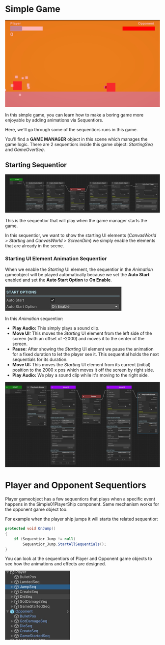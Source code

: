 # Simple Game


![Simple Game](../img/simplegame1.jpg)

In this simple game, you can learn how to make a boring game more enjoyable by adding animations via Sequentiors.

Here, we'll go through some of the sequentiors runs in this game.

You'll find a __GAME MANAGER__ object in this scene which manages the game logic. There are 2 sequentiors inside this game object: _StartingSeq_ and _GameOverSeq_.

## Starting Sequentior

![SeqStart](../img/simplegame_seq_starting.jpg)

This is the sequentior that will play when the game manager starts the game.

In this sequentior, we want to show the starting UI elements (_CanvasWorld > Starting_ and _CanvasWorld > ScreenDim_) we simply enable the elements that are already in the scene.

### Starting UI Element Animation Sequentior

When we enable the _Starting_ UI element, the sequentior in the _Animation_ gameobject will be played automatically because we set the __Auto Start__ enabled and set the __Auto Start Option__ to __On Enable__.

![Auto Start Seq](../img/simplegame_seq_uistarting2.jpg)

In this _Animation_ sequentior:

* __Play Audio:__ This simply plays a sound clip.
* __Move UI:__ This moves the _Starting_ UI element from the left side of the screen (with an offset of -2000) and moves it to the center of the screen.
* __Pause:__ After showing the _Starting_ UI element we pause the animation for a fixed duration to let the player see it. This sequential holds the next sequentials for its duration.
* __Move UI:__ This moves the _Starting_ UI element from its current (initial) position to the 2000 x pos which moves it off the screen by right side.
* __Play Audio:__ We play a sound clip while it's moving to the right side.

![Starting Seq](../img/simplegame_seq_uistarting.jpg)

# Player and Opponent Sequentiors

Player gameobject has a few sequentiors that plays when a specific event happens in the Simple01PlayerShip component. Same mechanism works for the opponent game object too. 

For example when the player ship jumps it will starts the related sequentior:

``` c#
protected void OnJump()
{
    if (Sequentior_Jump != null)
        Sequentior_Jump.StartAllSequentials();
}
```

You can look at the sequentiors of Player and Opponent game objects to see how the animations and effects are designed.

![Player Sequentiors](../img/simplegame_seq_player.jpg)

